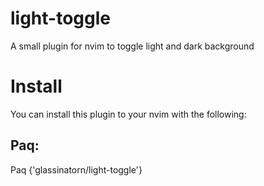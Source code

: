 # light-toggle
A small plugin for nvim to toggle light and dark background

# Install
You can install this plugin to your nvim with the following:

## Paq:
Paq {'glassinatorn/light-toggle'}
